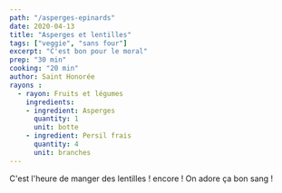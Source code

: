 ```yaml
---
path: "/asperges-epinards"
date: 2020-04-13
title: "Asperges et lentilles"
tags: ["veggie", "sans four"]
excerpt: "C'est bon pour le moral"
prep: "30 min"
cooking: "20 min"
author: Saint Honorée
rayons : 
  - rayon: Fruits et légumes
    ingredients:
    - ingredient: Asperges
      quantity: 1
      unit: botte
    - ingredient: Persil frais
      quantity: 4
      unit: branches
---
```


C'est l'heure de manger des lentilles ! encore ! On adore ça bon sang !



